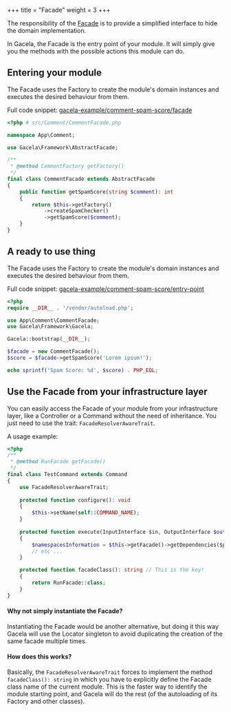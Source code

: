 +++
title = "Facade"
weight = 3
+++

The responsibility of the [Facade](https://en.wikipedia.org/wiki/Facade_pattern) is to provide a simplified interface to
hide the domain implementation.

In Gacela, the Facade is the entry point of your module. It will simply give you the methods with the possible actions
this module can do.

## Entering your module

The Facade uses the Factory to create the module's domain instances and executes the desired behaviour from them.

Full code snippet: [gacela-example/comment-spam-score/facade](https://github.com/gacela-project/gacela-example/blob/master/comment-spam-score/src/Comment/CommentFacade.php)

```php
<?php # src/Comment/CommentFacade.php

namespace App\Comment;

use Gacela\Framework\AbstractFacade;

/**
 * @method CommentFactory getFactory()
 */
final class CommentFacade extends AbstractFacade
{
    public function getSpamScore(string $comment): int
    {
        return $this->getFactory()
            ->createSpamChecker()
            ->getSpamScore($comment);
    }
}
```

## A ready to use thing

The Facade uses the Factory to create the module's domain instances and executes the desired behaviour from them.

Full code snippet: [gacela-example/comment-spam-score/entry-point](https://github.com/gacela-project/gacela-example/blob/master/comment-spam-score/app.php)
```php
<?php
require __DIR__ . '/vendor/autoload.php';

use App\Comment\CommentFacade;
use Gacela\Framework\Gacela;

Gacela::bootstrap(__DIR__);

$facade = new CommentFacade();
$score = $facade->getSpamScore('Lorem ipsum!');

echo sprintf('Spam Score: %d', $score) . PHP_EOL;
```

## Use the Facade from your infrastructure layer

You can easily access the Facade of your module from your infrastructure layer, like a Controller or a Command without
the need of inheritance. You just need to use the trait: `FacadeResolverAwareTrait`.

A usage example:
```php
<?php
/**
 * @method RunFacade getFacade()
 */
final class TestCommand extends Command
{
    use FacadeResolverAwareTrait;
    
    protected function configure(): void
    {
        $this->setName(self::COMMAND_NAME);
    }
    
    protected function execute(InputInterface $in, OutputInterface $out): int
    {
        $namespacesInformation = $this->getFacade()->getDependencies($paths);
        // etc ...
    }

    protected function facadeClass(): string // This is the key!
    {
        return RunFacade::class;
    }
}
```

#### Why not simply instantiate the Facade?

Instantiating the Facade would be another alternative, but doing it this way Gacela will use the Locator singleton to avoid
duplicating the creation of the same facade multiple times.

#### How does this works?

Basically, the `FacadeResolverAwareTrait` forces to implement the method `facadeClass(): string` in which you have
to explicitly define the Facade class name of the current module. This is the faster way to identify the module
starting point, and Gacela will do the rest (of the autoloading of its Factory and other classes).  